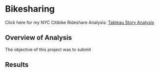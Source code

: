 # Bikesharing

Click here for my NYC Citibike Rideshare Analysis: [Tableau Story Analysis](https://public.tableau.com/app/profile/josh.zaragoza/viz/NYCCitibikeAnalysis_16416638545800/NYCCitibikeAnalysis)

## Overview of Analysis

The objective of this project was to submit

## Results

